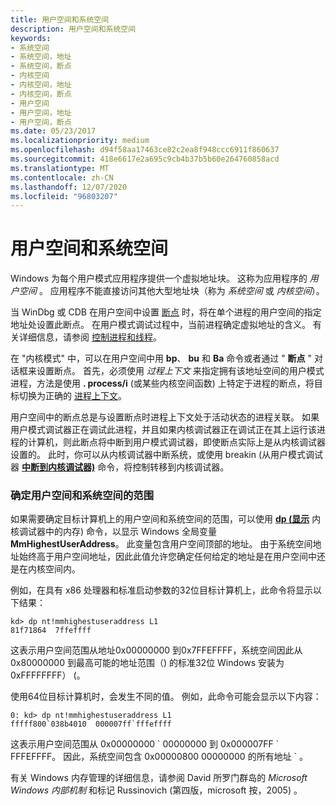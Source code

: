 ```yaml
---
title: 用户空间和系统空间
description: 用户空间和系统空间
keywords:
- 系统空间
- 系统空间，地址
- 系统空间，断点
- 内核空间
- 内核空间，地址
- 内核空间，断点
- 用户空间
- 用户空间，地址
- 用户空间，断点
ms.date: 05/23/2017
ms.localizationpriority: medium
ms.openlocfilehash: d94f58aa17463ce82c2ea8f948ccc6911f860637
ms.sourcegitcommit: 418e6617e2a695c9cb4b37b5b60e264760858acd
ms.translationtype: MT
ms.contentlocale: zh-CN
ms.lasthandoff: 12/07/2020
ms.locfileid: "96803207"
---
```

# <a name="user-space-and-system-space"></a>用户空间和系统空间


Windows 为每个用户模式应用程序提供一个虚拟地址块。 这称为应用程序的 *用户空间* 。 应用程序不能直接访问其他大型地址块（称为 *系统空间* 或 *内核空间*）。

当 WinDbg 或 CDB 在用户空间中设置 [断点](using-breakpoints.md) 时，将在单个进程的用户空间的指定地址处设置此断点。 在用户模式调试过程中，当前进程确定虚拟地址的含义。 有关详细信息，请参阅 [控制进程和线程](controlling-processes-and-threads.md)。

在 "内核模式" 中，可以在用户空间中用 **bp**、 **bu** 和 **Ba** 命令或者通过 " **断点** " 对话框来设置断点。 首先，必须使用 *过程上下文* 来指定拥有该地址空间的用户模式进程，方法是使用 **. process/i** (或某些内核空间函数) 上特定于进程的断点，将目标切换为正确的 [进程上下文](changing-contexts.md#process-context)。

用户空间中的断点总是与设置断点时进程上下文处于活动状态的进程关联。 如果用户模式调试器正在调试此进程，并且如果内核调试器正在调试正在其上运行该进程的计算机，则此断点将中断到用户模式调试器，即使断点实际上是从内核调试器设置的。 此时，你可以从内核调试器中断系统，或使用 breakin (从用户模式调试器 [**中断到内核调试器)**](-breakin--break-to-the-kernel-debugger-.md) 命令，将控制转移到内核调试器。

### <a name="span-iddetermining_the_range_of_user_space_and_system_spacespanspan-iddetermining_the_range_of_user_space_and_system_spacespandetermining-the-range-of-user-space-and-system-space"></a><span id="determining_the_range_of_user_space_and_system_space"></span><span id="DETERMINING_THE_RANGE_OF_USER_SPACE_AND_SYSTEM_SPACE"></span>确定用户空间和系统空间的范围

如果需要确定目标计算机上的用户空间和系统空间的范围，可以使用 [**dp (显示**](d--da--db--dc--dd--dd--df--dp--dq--du--dw--dw--dyb--dyd--display-memor.md) 内核调试器中的内存) 命令，以显示 Windows 全局变量 **MmHighestUserAddress**。 此变量包含用户空间顶部的地址。 由于系统空间地址始终高于用户空间地址，因此此值允许您确定任何给定的地址是在用户空间中还是在内核空间内。

例如，在具有 x86 处理器和标准启动参数的32位目标计算机上，此命令将显示以下结果：

```dbgcmd
kd> dp nt!mmhighestuseraddress L1 
81f71864  7ffeffff 
```

这表示用户空间范围从地址0x00000000 到0x7FFEFFFF，系统空间因此从0x80000000 到最高可能的地址范围（) 的标准32位 Windows 安装为0xFFFFFFFF） (。

使用64位目标计算机时，会发生不同的值。 例如，此命令可能会显示以下内容：

```dbgcmd
0: kd> dp nt!mmhighestuseraddress L1 
fffff800`038b4010  000007ff`fffeffff 
```

这表示用户空间范围从 0x00000000 \` 00000000 到 0x000007FF \` FFFEFFFF。 因此，系统空间包含 0x00000800 00000000 的所有地址 \` 。

有关 Windows 内存管理的详细信息，请参阅 David 所罗门群岛的 *Microsoft Windows 内部机制* 和标记 Russinovich (第四版，microsoft 按，2005) 。

 

 





